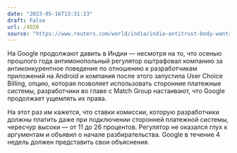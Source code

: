 ```yaml
---
date: "2023-05-16T13:31:23"
draft: False
url: /4026
source: "https://www.reuters.com/world/india/india-antitrust-body-wants-inquiry-into-google-in-app-payments-fees-2023-05-12/"
---
```


На Google продолжают давить в Индии — несмотря на то, что осенью прошлого года антимонопольный регулятор оштрафовал компанию за антиконкурентное поведение по отношению к разработчикам приложений на Android и компания после этого запустила User Choice Billing, опцию, которая позволяет использовать сторонние платежные системы, разработчики во главе с Match Group настаивают, что Google продолжает ущемлять их права.

На этот раз им кажется, что ставки комиссии, которую разработчики должны платить даже при подключении сторонней платежной системы, чересчур высоки — от 11 до 26 процентов. Регулятор не оказался глух к аргументам и объявил о начале разбирательства. Google в течение 4 недель должен представить свои объяснения.
